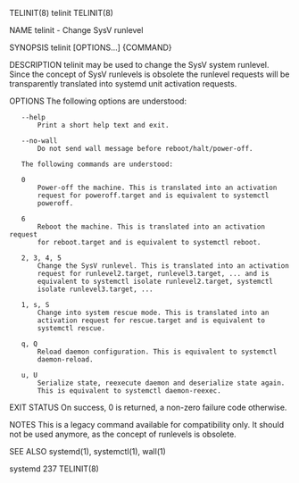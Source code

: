 TELINIT(8)                         telinit                         TELINIT(8)

NAME
       telinit - Change SysV runlevel

SYNOPSIS
       telinit [OPTIONS...] {COMMAND}

DESCRIPTION
       telinit may be used to change the SysV system runlevel. Since the
       concept of SysV runlevels is obsolete the runlevel requests will be
       transparently translated into systemd unit activation requests.

OPTIONS
       The following options are understood:

       --help
           Print a short help text and exit.

       --no-wall
           Do not send wall message before reboot/halt/power-off.

       The following commands are understood:

       0
           Power-off the machine. This is translated into an activation
           request for poweroff.target and is equivalent to systemctl
           poweroff.

       6
           Reboot the machine. This is translated into an activation request
           for reboot.target and is equivalent to systemctl reboot.

       2, 3, 4, 5
           Change the SysV runlevel. This is translated into an activation
           request for runlevel2.target, runlevel3.target, ... and is
           equivalent to systemctl isolate runlevel2.target, systemctl
           isolate runlevel3.target, ...

       1, s, S
           Change into system rescue mode. This is translated into an
           activation request for rescue.target and is equivalent to
           systemctl rescue.

       q, Q
           Reload daemon configuration. This is equivalent to systemctl
           daemon-reload.

       u, U
           Serialize state, reexecute daemon and deserialize state again.
           This is equivalent to systemctl daemon-reexec.

EXIT STATUS
       On success, 0 is returned, a non-zero failure code otherwise.

NOTES
       This is a legacy command available for compatibility only. It should
       not be used anymore, as the concept of runlevels is obsolete.

SEE ALSO
       systemd(1), systemctl(1), wall(1)

systemd 237                                                        TELINIT(8)
